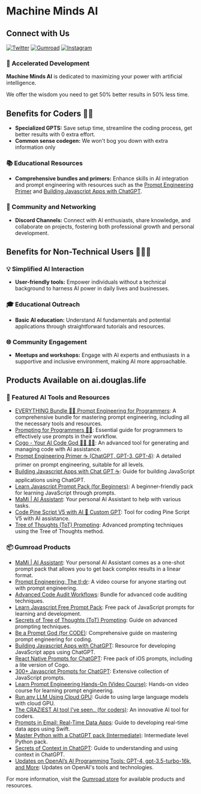 # Machine Minds AI

## Connect with Us
[![Twitter](https://img.shields.io/badge/Twitter-@MachineMindsAI-blue?style=for-the-badge&logo=twitter)](https://twitter.com/MachineMindsAI)
[![Gumroad](https://img.shields.io/badge/gumroad-MachineMindsAI-pink?style=for-the-badge&logo=gumroad)](https://ai.douglas.life)
[![Instagram](https://img.shields.io/badge/discord-Gudaserver-blue?style=for-the-badge&logo=discord)](https://instagram.com/MachineMindsAI)

### 🚀 Accelerated Development
**Machine Minds AI** is dedicated to maximizing your power with artificial intelligence. 

We offer the wisdom you need to get 50% better results in 50% less time.  

## Benefits for Coders 🧑‍💻

- **Specialized GPTS:** Save setup time, streamline the coding process, get better results with 0 extra effort.
- **Common sense codegen:** We won't bog you down with extra information only  

### 📚 Educational Resources
- **Comprehensive bundles and primers:** Enhance skills in AI integration and prompt engineering with resources such as the [Prompt Engineering Primer](http://ai.douglas.life/l/prompt-engineering-primer?layout=profile) and [Building Javascript Apps with ChatGPT](http://ai.douglas.life/l/javascript-apps-in-chatgpt?layout=profile).

### 🤝 Community and Networking
- **Discord Channels:** Connect with AI enthusiasts, share knowledge, and collaborate on projects, fostering both professional growth and personal development.

## Benefits for Non-Technical Users 🧑‍🤝‍🧑

### 💡 Simplified AI Interaction
- **User-friendly tools:** Empower individuals without a technical background to harness AI power in daily lives and businesses.

### 🎓 Educational Outreach
- **Basic AI education:** Understand AI fundamentals and potential applications through straightforward tutorials and resources.

### 🌐 Community Engagement
- **Meetups and workshops:** Engage with AI experts and enthusiasts in a supportive and inclusive environment, making AI more approachable.

## Products Available on ai.douglas.life

### 🌟 Featured AI Tools and Resources
- [EVERYTHING Bundle 👨‍💻 Prompt Engineering for Programmers](http://ai.douglas.life/l/prompt-engineering-for-programmers?layout=profile): A comprehensive bundle for mastering prompt engineering, including all the necessary tools and resources.
- [Prompting for Programmers 👨‍💻](http://ai.douglas.life/l/xfhmw?layout=profile): Essential guide for programmers to effectively use prompts in their workflow.
- [Cogo - Your AI Code God 🧑‍💻 🧞‍♂️](http://ai.douglas.life/l/cogo?layout=profile): An advanced tool for generating and managing code with AI assistance.
- [Prompt Engineering Primer ☕️ (ChatGPT, GPT-3, GPT-4)](http://ai.douglas.life/l/prompt-engineering-primer?layout=profile): A detailed primer on prompt engineering, suitable for all levels.
- [Building Javascript Apps with Chat GPT ☕️](http://ai.douglas.life/l/javascript-apps-in-chatgpt?layout=profile): Guide for building JavaScript applications using ChatGPT.
- [Learn Javascript Prompt Pack (for Beginners)](http://ai.douglas.life/l/learn-javascript-prompts?layout=profile): A beginner-friendly pack for learning JavaScript through prompts.
- [MaMi | AI Assistant](http://ai.douglas.life/l/mami?layout=profile): Your personal AI Assistant to help with various tasks.
- [Code Pine Script V5 with AI 🤖 Custom GPT](http://ai.douglas.life/l/pinescript-code-ai?layout=profile): Tool for coding Pine Script V5 with AI assistance.
- [Tree of Thoughts (ToT) Prompting](http://ai.douglas.life/l/tot-prompt-secrets?layout=profile): Advanced prompting techniques using the Tree of Thoughts method.

### 📦 Gumroad Products
- [MaMi | AI Assistant](https://ai.douglas.life/l/MaMi): Your personal AI Assistant comes as a one-shot prompt pack that allows you to get back complex results in a linear format.
- [Prompt Engineering: The tl;dr](https://ai.douglas.life/l/prompt-engineering-the-tl-dr): A video course for anyone starting out with prompt engineering.
- [Advanced Code Audit Workflows](https://ai.douglas.life/l/advanced-code-audit-workflows-added): Bundle for advanced code auditing techniques.
- [Learn Javascript Free Prompt Pack](https://ai.douglas.life/l/learn-javascript-free-prompt-pack): Free pack of JavaScript prompts for learning and development.
- [Secrets of Tree of Thoughts (ToT) Prompting](https://ai.douglas.life/l/secrets-of-tree-of-thoughts-tot-prompting): Guide on advanced prompting techniques.
- [Be a Prompt God (for CODE)](https://ai.douglas.life/l/be-a-prompt-god-for-code-last-chance): Comprehensive guide on mastering prompt engineering for coding.
- [Building Javascript Apps with ChatGPT](https://ai.douglas.life/l/building-javascript-apps-with-chatgpt): Resource for developing JavaScript apps using ChatGPT.
- [React Native Prompts for ChatGPT](https://ai.douglas.life/l/react-native-prompts): Free pack of iOS prompts, including a lite version of Cogo.
- [300+ Javascript Prompts for ChatGPT](https://ai.douglas.life/l/just-released-300-javascript-prompts-for-chatgpt-pdf-resource): Extensive collection of JavaScript prompts.
- [Learn Prompt Engineering Hands-On (Video Course)](https://ai.douglas.life/l/learn-prompt-engineering-hands-on-video-course): Hands-on video course for learning prompt engineering.
- [Run any LLM Using Cloud GPU](https://ai.douglas.life/l/run-any-llm-using-cloud-gpu): Guide to using large language models with cloud GPU.
- [The CRAZIEST AI tool I've seen.. (for coders)](https://ai.douglas.life/l/the-craziest-ai-tool-i-ve-seen-for-coders): An innovative AI tool for coders.
- [Prompts in Email: Real-Time Data Apps](https://ai.douglas.life/l/prompts-real-time-data-apps): Guide to developing real-time data apps using Swift.
- [Master Python with a ChatGPT pack (Intermediate)](https://ai.douglas.life/l/free-master-python-with-a-chatgpt-pack-intermediate): Intermediate level Python pack.
- [Secrets of Context in ChatGPT](https://ai.douglas.life/l/secrets-of-context-in-chatgpt): Guide to understanding and using context in ChatGPT.
- [Updates on OpenAI’s AI Programming Tools: GPT-4, gpt-3.5-turbo-16k, and More](https://ai.douglas.life/l/updates-on-openai-s-ai-programming-tools-gpt-4-gpt-3-5-turbo-16k-and-more): Updates on OpenAI's tools and technologies.

For more information, visit the [Gumroad store](https://ai.douglas.life) for available products and resources.
